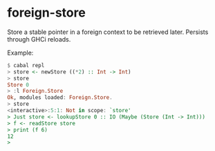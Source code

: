 foreign-store
=====

Store a stable pointer in a foreign context to be retrieved
later. Persists through GHCi reloads.

Example:

``` haskell
$ cabal repl
> store <- newStore ((*2) :: Int -> Int)
> store
Store 0
> :l Foreign.Store
Ok, modules loaded: Foreign.Store.
> store
<interactive>:5:1: Not in scope: `store'
> Just store <- lookupStore 0 :: IO (Maybe (Store (Int -> Int)))
> f <- readStore store
> print (f 6)
12
>
```
